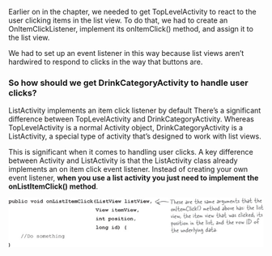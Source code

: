 Earlier on in the chapter, we needed to get TopLevelActivity to react to the user clicking items in the list view. To do that, we had to create an OnItemClickListener, implement its onItemClick() method, and assign it to the list view. 

We had to set up an event listener in this way because list views aren’t hardwired to respond to clicks in the way that buttons are.

### So how should we get DrinkCategoryActivity to handle user clicks?

ListActivity implements an item click listener by default
There’s a significant difference between TopLevelActivity and DrinkCategoryActivity. Whereas TopLevelActivity is a normal Activity object, DrinkCategoryActivity is a ListActivity, a special type of activity that’s designed to work with list views.

This is significant when it comes to handling user clicks. A key difference between Activity and ListActivity is that the ListActivity class already implements an on item click event listener. Instead of creating your own event listener, **when you use a list activity you just need to implement the onListItemClick() method**.

![](.guides/img/46.png)